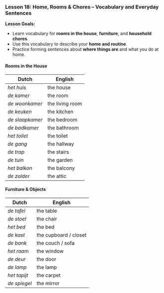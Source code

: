 ### Lesson 18: Home, Rooms & Chores – Vocabulary and Everyday Sentences
**Lesson Goals:**
- Learn vocabulary for **rooms in the house**, **furniture**, and **household chores**.  
- Use this vocabulary to describe your **home and routine**.  
- Practice forming sentences about **where things are** and what you do at home.  

#### Rooms in the House

| Dutch         | English           |
|-------------------|-----------------------|
| _het huis_          | the house             |
| _de kamer_          | the room              |
| _de woonkamer_      | the living room       |
| _de keuken_         | the kitchen           |
| _de slaapkamer_     | the bedroom           |
| _de badkamer_       | the bathroom          |
| _het toilet_        | the toilet            |
| _de gang_           | the hallway           |
| _de trap_           | the stairs            |
| _de tuin_           | the garden            |
| _het balkon_        | the balcony           |
| _de zolder_         | the attic             |

#### Furniture & Objects

| Dutch        | English        |
|------------------|--------------------|
| _de tafel_         | the table          |
| _de stoel_         | the chair          |
| _het bed_          | the bed            |
| _de kast_          | the cupboard / closet |
| _de bank_          | the couch / sofa   |
| _het raam_         | the window         |
| _de deur_          | the door           |
| _de lamp_          | the lamp           |
| _het tapijt_       | the carpet         |
| _de spiegel_       | the mirror         |

